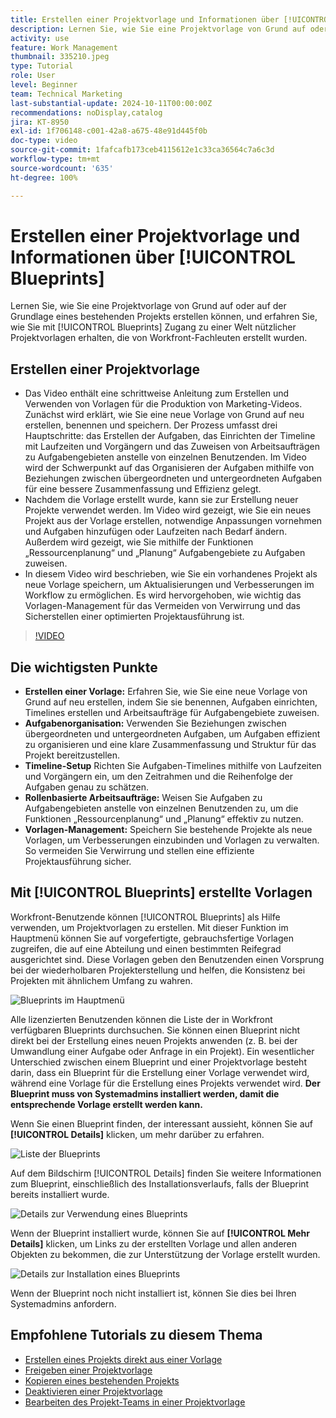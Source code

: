 ```yaml
---
title: Erstellen einer Projektvorlage und Informationen über [!UICONTROL Blueprints]
description: Lernen Sie, wie Sie eine Projektvorlage von Grund auf oder auf der Grundlage eines bestehenden Projekts erstellen können, und erfahren Sie, wie Sie mit [!UICONTROL Blueprints] Zugang zu einer Welt nützlicher Projektvorlagen erhalten, die von Workfront-Fachleuten erstellt wurden.
activity: use
feature: Work Management
thumbnail: 335210.jpeg
type: Tutorial
role: User
level: Beginner
team: Technical Marketing
last-substantial-update: 2024-10-11T00:00:00Z
recommendations: noDisplay,catalog
jira: KT-8950
exl-id: 1f706148-c001-42a8-a675-48e91d445f0b
doc-type: video
source-git-commit: 1fafcafb173ceb4115612e1c33ca36564c7a6c3d
workflow-type: tm+mt
source-wordcount: '635'
ht-degree: 100%

---
```


# Erstellen einer Projektvorlage und Informationen über [!UICONTROL Blueprints]


Lernen Sie, wie Sie eine Projektvorlage von Grund auf oder auf der Grundlage eines bestehenden Projekts erstellen können, und erfahren Sie, wie Sie mit [!UICONTROL Blueprints] Zugang zu einer Welt nützlicher Projektvorlagen erhalten, die von Workfront-Fachleuten erstellt wurden.

## Erstellen einer Projektvorlage

* Das Video enthält eine schrittweise Anleitung zum Erstellen und Verwenden von Vorlagen für die Produktion von Marketing-Videos. Zunächst wird erklärt, wie Sie eine neue Vorlage von Grund auf neu erstellen, benennen und speichern. Der Prozess umfasst drei Hauptschritte: das Erstellen der Aufgaben, das Einrichten der Timeline mit Laufzeiten und Vorgängern und das Zuweisen von Arbeitsaufträgen zu Aufgabengebieten anstelle von einzelnen Benutzenden. Im Video wird der Schwerpunkt auf das Organisieren der Aufgaben mithilfe von Beziehungen zwischen übergeordneten und untergeordneten Aufgaben für eine bessere Zusammenfassung und Effizienz gelegt.
* Nachdem die Vorlage erstellt wurde, kann sie zur Erstellung neuer Projekte verwendet werden. Im Video wird gezeigt, wie Sie ein neues Projekt aus der Vorlage erstellen, notwendige Anpassungen vornehmen und Aufgaben hinzufügen oder Laufzeiten nach Bedarf ändern. Außerdem wird gezeigt, wie Sie mithilfe der Funktionen „Ressourcenplanung“ und „Planung“ Aufgabengebiete zu Aufgaben zuweisen. 
* In diesem Video wird beschrieben, wie Sie ein vorhandenes Projekt als neue Vorlage speichern, um Aktualisierungen und Verbesserungen im Workflow zu ermöglichen. Es wird hervorgehoben, wie wichtig das Vorlagen-Management für das Vermeiden von Verwirrung und das Sicherstellen einer optimierten Projektausführung ist. 

>[!VIDEO](https://video.tv.adobe.com/v/335210/?quality=12&learn=on)

## Die wichtigsten Punkte

* **Erstellen einer Vorlage:** Erfahren Sie, wie Sie eine neue Vorlage von Grund auf neu erstellen, indem Sie sie benennen, Aufgaben einrichten, Timelines erstellen und Arbeitsaufträge für Aufgabengebiete zuweisen. 
* **Aufgabenorganisation:** Verwenden Sie Beziehungen zwischen übergeordneten und untergeordneten Aufgaben, um Aufgaben effizient zu organisieren und eine klare Zusammenfassung und Struktur für das Projekt bereitzustellen. 
* **Timeline-Setup** Richten Sie Aufgaben-Timelines mithilfe von Laufzeiten und Vorgängern ein, um den Zeitrahmen und die Reihenfolge der Aufgaben genau zu schätzen. 
* **Rollenbasierte Arbeitsaufträge:** Weisen Sie Aufgaben zu Aufgabengebieten anstelle von einzelnen Benutzenden zu, um die Funktionen „Ressourcenplanung“ und „Planung“ effektiv zu nutzen. 
* **Vorlagen-Management:** Speichern Sie bestehende Projekte als neue Vorlagen, um Verbesserungen einzubinden und Vorlagen zu verwalten. So vermeiden Sie Verwirrung und stellen eine effiziente Projektausführung sicher. 


## Mit [!UICONTROL Blueprints] erstellte Vorlagen

Workfront-Benutzende können [!UICONTROL Blueprints] als Hilfe verwenden, um Projektvorlagen zu erstellen. Mit dieser Funktion im Hauptmenü können Sie auf vorgefertigte, gebrauchsfertige Vorlagen zugreifen, die auf eine Abteilung und einen bestimmten Reifegrad ausgerichtet sind. Diese Vorlagen geben den Benutzenden einen Vorsprung bei der wiederholbaren Projekterstellung und helfen, die Konsistenz bei Projekten mit ähnlichem Umfang zu wahren.

![Blueprints im Hauptmenü](assets/pt-blueprints-01.png)

Alle lizenzierten Benutzenden können die Liste der in Workfront verfügbaren Blueprints durchsuchen. Sie können einen Blueprint nicht direkt bei der Erstellung eines neuen Projekts anwenden (z. B. bei der Umwandlung einer Aufgabe oder Anfrage in ein Projekt). Ein wesentlicher Unterschied zwischen einem Blueprint und einer Projektvorlage besteht darin, dass ein Blueprint für die Erstellung einer Vorlage verwendet wird, während eine Vorlage für die Erstellung eines Projekts verwendet wird. **Der Blueprint muss von Systemadmins installiert werden, damit die entsprechende Vorlage erstellt werden kann.**

Wenn Sie einen Blueprint finden, der interessant aussieht, können Sie auf **[!UICONTROL Details]** klicken, um mehr darüber zu erfahren.

![Liste der Blueprints](assets/pt-blueprints-02.png)

Auf dem Bildschirm [!UICONTROL Details] finden Sie weitere Informationen zum Blueprint, einschließlich des Installationsverlaufs, falls der Blueprint bereits installiert wurde.

![Details zur Verwendung eines Blueprints](assets/pt-blueprints-03.png)

Wenn der Blueprint installiert wurde, können Sie auf **[!UICONTROL Mehr Details]** klicken, um Links zu der erstellten Vorlage und allen anderen Objekten zu bekommen, die zur Unterstützung der Vorlage erstellt wurden.

![Details zur Installation eines Blueprints](assets/pt-blueprints-04.png)

Wenn der Blueprint noch nicht installiert ist, können Sie dies bei Ihren Systemadmins anfordern.

## Empfohlene Tutorials zu diesem Thema

* [Erstellen eines Projekts direkt aus einer Vorlage](/help/manage-work/create-and-manage-project-templates/create-a-project-directly-from-a-template.md)
* [Freigeben einer Projektvorlage](/help/manage-work/create-and-manage-project-templates/share-a-project-template.md)
* [Kopieren eines bestehenden Projekts](/help/manage-work/manage-projects/copy-an-existing-project.md)
* [Deaktivieren einer Projektvorlage](/help/manage-work/create-and-manage-project-templates/deactivate-a-project-template.md)
* [Bearbeiten des Projekt-Teams in einer Projektvorlage](/help/manage-work/create-and-manage-project-templates/edit-the-project-team-in-a-project-template.md)
